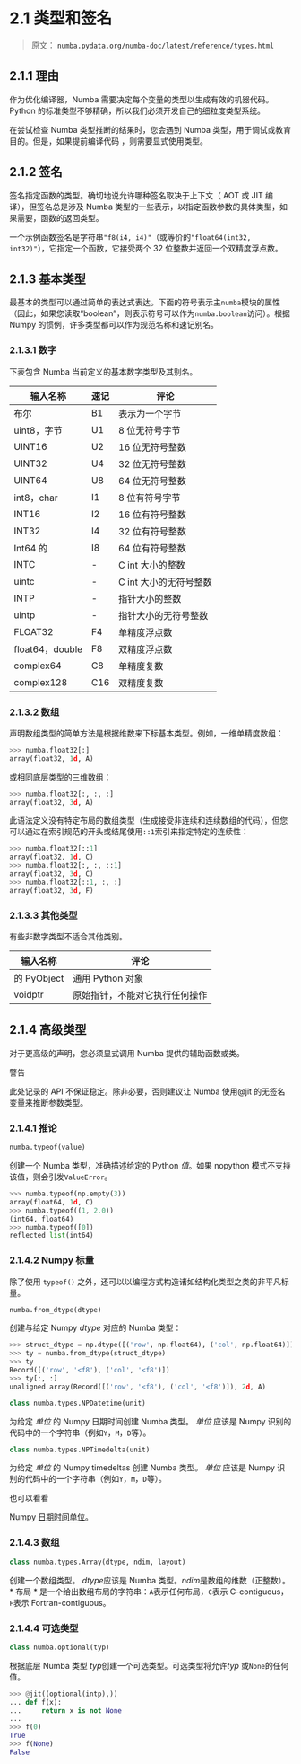 # 2.1 类型和签名

> 原文： [`numba.pydata.org/numba-doc/latest/reference/types.html`](http://numba.pydata.org/numba-doc/latest/reference/types.html)

## 2.1.1 理由

作为优化编译器，Numba 需要决定每个变量的类型以生成有效的机器代码。 Python 的标准类型不够精确，所以我们必须开发自己的细粒度类型系统。

在尝试检查 Numba 类型推断的结果时，您会遇到 Numba 类型，用于调试或教育目的。但是，如果提前编译代码 [](../user/pycc.html#pycc) ，则需要显式使用类型。

## 2.1.2 签名

签名指定函数的类型。确切地说允许哪种签名取决于上下文（ AOT 或 JIT 编译），但签名总是涉及 Numba 类型的一些表示，以指定函数参数的具体类型，如果需要，函数的返回类型。

一个示例函数签名是字符串`"f8(i4, i4)"`（或等价的`"float64(int32, int32)"`），它指定一个函数，它接受两个 32 位整数并返回一个双精度浮点数。

## 2.1.3 基本类型

最基本的类型可以通过简单的表达式表达。下面的符号表示主`numba`模块的属性（因此，如果您读取“boolean”，则表示符号可以作为`numba.boolean`访问）。根据 Numpy 的惯例，许多类型都可以作为规范名称和速记别名。

### 2.1.3.1 数字

下表包含 Numba 当前定义的基本数字类型及其别名。

| 输入名称 | 速记 | 评论 |
| --- | --- | --- |
| 布尔 | B1 | 表示为一个字节 |
| uint8，字节 | U1 | 8 位无符号字节 |
| UINT16 | U2 | 16 位无符号整数 |
| UINT32 | U4 | 32 位无符号整数 |
| UINT64 | U8 | 64 位无符号整数 |
| int8，char | I1 | 8 位有符号字节 |
| INT16 | I2 | 16 位有符号整数 |
| INT32 | I4 | 32 位有符号整数 |
| Int64 的 | I8 | 64 位有符号整数 |
| INTC | - | C int 大小的整数 |
| uintc | - | C int 大小的无符号整数 |
| INTP | - | 指针大小的整数 |
| uintp | - | 指针大小的无符号整数 |
| FLOAT32 | F4 | 单精度浮点数 |
| float64，double | F8 | 双精度浮点数 |
| complex64 | C8 | 单精度复数 |
| complex128 | C16 | 双精度复数 |

### 2.1.3.2 数组

声明数组类型的简单方法是根据维数来下标基本类型。例如，一维单精度数组：

```py
>>> numba.float32[:]
array(float32, 1d, A)

```

或相同底层类型的三维数组：

```py
>>> numba.float32[:, :, :]
array(float32, 3d, A)

```

此语法定义没有特定布局的数组类型（生成接受非连续和连续数组的代码），但您可以通过在索引规范的开头或结尾使用`::1`索引来指定特定的连续性：

```py
>>> numba.float32[::1]
array(float32, 1d, C)
>>> numba.float32[:, :, ::1]
array(float32, 3d, C)
>>> numba.float32[::1, :, :]
array(float32, 3d, F)

```

### 2.1.3.3 其他类型

有些非数字类型不适合其他类别。

| 输入名称 | 评论 |
| --- | --- |
| 的 PyObject | 通用 Python 对象 |
| voidptr | 原始指针，不能对它执行任何操作 |

## 2.1.4 高级类型

对于更高级的声明，您必须显式调用 Numba 提供的辅助函数或类。

警告

此处记录的 API 不保证稳定。除非必要，否则建议让 Numba 使用@jit 的无签名变量来推断参数类型。

### 2.1.4.1 推论

```py
numba.typeof(value)
```

创建一个 Numba 类型，准确描述给定的 Python *值*。如果 nopython 模式不支持该值，则会引发`ValueError`。

```py
>>> numba.typeof(np.empty(3))
array(float64, 1d, C)
>>> numba.typeof((1, 2.0))
(int64, float64)
>>> numba.typeof([0])
reflected list(int64)

```

### 2.1.4.2  Numpy 标量

除了使用 `typeof()` 之外，还可以以编程方式构造诸如结构化类型之类的非平凡标量。

```py
numba.from_dtype(dtype)
```

创建与给定 Numpy *dtype* 对应的 Numba 类型：

```py
>>> struct_dtype = np.dtype([('row', np.float64), ('col', np.float64)])
>>> ty = numba.from_dtype(struct_dtype)
>>> ty
Record([('row', '<f8'), ('col', '<f8')])
>>> ty[:, :]
unaligned array(Record([('row', '<f8'), ('col', '<f8')]), 2d, A)

```

```py
class numba.types.NPDatetime(unit)
```

为给定 *单位* 的 Numpy 日期时间创建 Numba 类型。 *单位* 应该是 Numpy 识别的代码中的一个字符串（例如`Y`，`M`，`D`等）。

```py
class numba.types.NPTimedelta(unit)
```

为给定 *单位* 的 Numpy timedeltas 创建 Numba 类型。 *单位* 应该是 Numpy 识别的代码中的一个字符串（例如`Y`，`M`，`D`等）。

也可以看看

Numpy [日期时间单位](http://docs.scipy.org/doc/numpy/reference/arrays.datetime.html#datetime-units)。

### 2.1.4.3 数组

```py
class numba.types.Array(dtype, ndim, layout)
```

创建一个数组类型。 *dtype*应该是 Numba 类型。*ndim*是数组的维数（正整数）。* 布局 * 是一个给出数组布局的字符串：`A`表示任何布局，`C`表示 C-contiguous，`F`表示 Fortran-contiguous。

### 2.1.4.4 可选类型

```py
class numba.optional(typ)
```

根据底层 Numba 类型 *typ*创建一个可选类型。可选类型将允许*typ* 或`None`的任何值。

```py
>>> @jit((optional(intp),))
... def f(x):
...     return x is not None
...
>>> f(0)
True
>>> f(None)
False

```